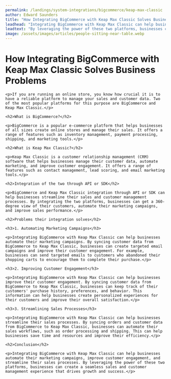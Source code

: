 ```yaml
---
permalink: /landings/system-integrations/bigcommerce/keap-max-classic
author: Edward Saunders
title: "How Integrating BigCommerce with Keap Max Classic Solves Business Problems"
leadhead: "Integrating BigCommerce with Keap Max Classic can help businesses automate their marketing campaigns, improve customer engagement, and streamline their sales processes"
leadtext: "By leveraging the power of these two platforms, businesses can create a seamless sales and customer management experience that drives growth and success."
image: /assets/images/articles/people-sitting-near-table.webp
---
```

<div class="arttext">
	<h1>How Integrating BigCommerce with Keap Max Classic Solves Business Problems</h1>

	<p>If you are running an online store, you know how crucial it is to have a reliable platform to manage your sales and customer data. Two of the most popular platforms for this purpose are BigCommerce and Keap Max Classic.</p>

	<h2>What is BigCommerce?</h2>

	<p>BigCommerce is a popular e-commerce platform that helps businesses of all sizes create online stores and manage their sales. It offers a range of features such as inventory management, payment processing, shipping, and marketing tools.</p>

	<h2>What is Keap Max Classic?</h2>

	<p>Keap Max Classic is a customer relationship management (CRM) software that helps businesses manage their customer data, automate marketing, and improve customer engagement. It offers a range of features such as contact management, lead scoring, and email marketing tools.</p>

	<h2>Integration of the two through API or SDK</h2>

	<p>BigCommerce and Keap Max Classic integration through API or SDK can help businesses streamline their sales and customer management processes. By integrating the two platforms, businesses can get a 360-degree view of their customers, automate their marketing campaigns, and improve sales performance.</p>

	<h2>Problems their integration solves</h2>

	<h3>1. Automating Marketing Campaigns</h3>

	<p>Integrating BigCommerce with Keap Max Classic can help businesses automate their marketing campaigns. By syncing customer data from BigCommerce to Keap Max Classic, businesses can create targeted email campaigns and improve their customer engagement. For example, businesses can send targeted emails to customers who abandoned their shopping carts to encourage them to complete their purchase.</p>

	<h3>2. Improving Customer Engagement</h3>

	<p>Integrating BigCommerce with Keap Max Classic can help businesses improve their customer engagement. By syncing customer data from BigCommerce to Keap Max Classic, businesses can keep track of their customers' purchase history, preferences, and behavior. This information can help businesses create personalized experiences for their customers and improve their overall satisfaction.</p>

	<h3>3. Streamlining Sales Processes</h3>

	<p>Integrating BigCommerce with Keap Max Classic can help businesses streamline their sales processes. By syncing orders and customer data from BigCommerce to Keap Max Classic, businesses can automate their sales workflows, such as order processing and shipping. This can help businesses save time and resources and improve their efficiency.</p>

	<h2>Conclusion</h2>

	<p>Integrating BigCommerce with Keap Max Classic can help businesses automate their marketing campaigns, improve customer engagement, and streamline their sales processes. By leveraging the power of these two platforms, businesses can create a seamless sales and customer management experience that drives growth and success.</p>

</div>
